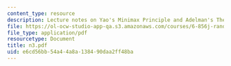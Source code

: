 ```yaml
---
content_type: resource
description: Lecture notes on Yao's Minimax Principle and Adelman's Theorem.
file: https://ol-ocw-studio-app-qa.s3.amazonaws.com/courses/6-856j-randomized-algorithms-fall-2002/e6cd56bb54a44a8a138490daa2ff48ba_n3.pdf
file_type: application/pdf
resourcetype: Document
title: n3.pdf
uid: e6cd56bb-54a4-4a8a-1384-90daa2ff48ba
---
```

